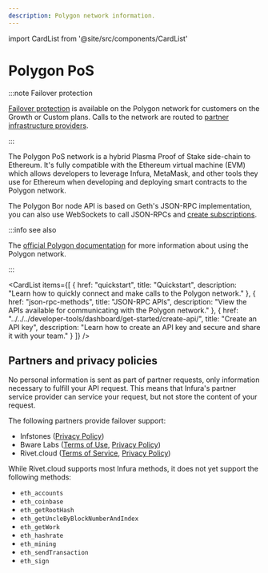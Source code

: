 ```yaml
---
description: Polygon network information.
---
```


import CardList from '@site/src/components/CardList'

# Polygon PoS

:::note Failover protection

[Failover protection](../../concepts/failover-protection.md) is available on the Polygon network for customers on the Growth or Custom plans.
Calls to the network are routed to [partner infrastructure providers](#partners-and-privacy-policies).

:::

The Polygon PoS network is a hybrid Plasma Proof of Stake side-chain to Ethereum. It's fully compatible with the Ethereum
virtual machine (EVM) which allows developers to leverage Infura, MetaMask, and other tools they use for Ethereum when
developing and deploying smart contracts to the Polygon network.

The Polygon Bor node API is based on Geth's JSON-RPC implementation, you can also use WebSockets to call JSON-RPCs
and [create subscriptions](../../how-to/subscribe-to-events.md).

:::info see also

The [official Polygon documentation](https://docs.polygon.technology) for more information about using the Polygon network.

:::

<CardList
  items={[
    {
      href: "quickstart",
      title: "Quickstart",
      description: "Learn how to quickly connect and make calls to the Polygon network."
    },
    {
      href: "json-rpc-methods",
      title: "JSON-RPC APIs",
      description: "View the APIs available for communicating with the Polygon network."
    },
    {
      href: "../../../developer-tools/dashboard/get-started/create-api/",
      title: "Create an API key",
      description: "Learn how to create an API key and secure and share it with your team."
    }
  ]}
/>

## Partners and privacy policies

No personal information is sent as part of partner requests, only information necessary to fulfill your API request. This means that Infura's partner service provider can service your request, but not store the content of your request.

The following partners provide failover support:

<!-- markdown-link-check-disable -->
- Infstones ([Privacy Policy](https://infstones.com/terms/privacy-notice))
- Bware Labs ([Terms of Use](https://bwarelabs.com/terms), [Privacy Policy](https://bwarelabs.com/privacy))
- Rivet.cloud ([Terms of Service](https://rivet.cloud/terms), [Privacy Policy](https://rivet.cloud/privacy-policy))
<!-- markdown-link-check-enable -->

While Rivet.cloud supports most Infura methods, it does not yet support the following methods:

- `eth_accounts`
- `eth_coinbase`
- `eth_getRootHash`
- `eth_getUncleByBlockNumberAndIndex`
- `eth_getWork`
- `eth_hashrate`
- `eth_mining`
- `eth_sendTransaction`
- `eth_sign`
